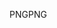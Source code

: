 <span data-ttu-id="ee523-101">PNG</span><span class="sxs-lookup"><span data-stu-id="ee523-101">PNG</span></span>